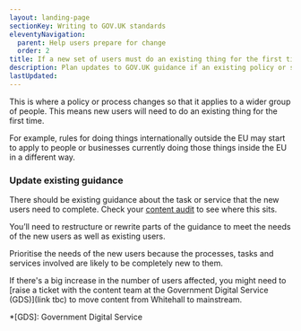 ```yaml
---
layout: landing-page
sectionKey: Writing to GOV.UK standards
eleventyNavigation:
  parent: Help users prepare for change
  order: 2
title: If a new set of users must do an existing thing for the first time
description: Plan updates to GOV.UK guidance if an existing policy or scheme is about to apply to new users.
lastUpdated:
---
```

This is where a policy or process changes so that it applies to a wider group of people. This means new users will need to do an existing thing for the first time. 

For example, rules for doing things internationally outside the EU may start to apply to people or businesses currently doing those things inside the EU in a different way.

### Update existing guidance

There should be existing guidance about the task or service that the new users need to complete. Check your [content audit](/writing-to-gov-uk-standards/plan-manage-content/manage-existing-govuk-content/) to see where this sits.

You’ll need to restructure or rewrite parts of the guidance to meet the needs of the new users as well as existing users. 

Prioritise the needs of the new users because the processes, tasks and services involved are likely to be completely new to them. 

If there's a big increase in the number of users affected, you might need to [raise a ticket with the content team at the Government Digital Service (GDS)](link tbc) to move content from Whitehall to mainstream.

*[GDS]: Government Digital Service
